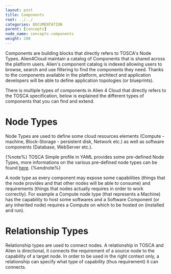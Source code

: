 ```yaml
---
layout: post
title: Components
root: ../../
categories: DOCUMENTATION
parent: [concepts]
node_name: concepts-components
weight: 200
---
```


Components are building blocks that directly refers to TOSCA's Node Types. Alien4Cloud maintain a catalog of Components that is shared across the platform users. Alien's component catalog is indexed allowing users to browse, search and use filtering to find the components they need. Thanks to the components available in the platform, architect and application developers will be able to define application topologies (or blueprints).

There is multiple types of components in Alien 4 Cloud that directly refers to the TOSCA specification, below is explained the different types of components that you can find and extend.

# Node Types

Node Types are used to define some cloud resources elements (Compute - machine, Block-Storage - persistent disk, Network etc.) as well as software components (Database, WebServer etc.).

{%note%}
TOSCA Simple profile in YAML provides some pre-defined Node Types, more informations on the various pre-defined node types can be found [here](#/documentation/1.0.0/devops_guide/normative_types/tosca_concepts_types_normative.html).
{%endnote%}

A node type as every component may expose some capabilities (things that the node provides and that other nodes will be able to consume) and requirements (things that nodes actually requires in order to work correctly). For example a Compute node type (that represents a Machine) has the capability to host some softwares and a Software Component (or any inherited node) requires a Compute on which to be hosted on (installed and run).

# Relationship Types

Relationship types are used to connect nodes. A relationship in TOSCA and Alien is directional, it connects the requirement of a source node to the capability of a target node. In order to be used in the right context only, a relationship can specify what type of capability (thus requirement) it can connects.
